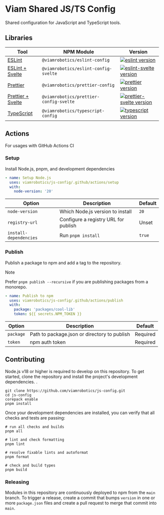 # Viam Shared JS/TS Config

Shared configuration for JavaScript and TypeScript tools.

## Libraries

| Tool                                      | NPM Module                             | Version                                             |
| ----------------------------------------- | -------------------------------------- | --------------------------------------------------- |
| [ESLint][eslint docs]                     | `@viamrobotics/eslint-config`          | [![eslint version][]][eslint npm]                   |
| [ESLint + Svelte][eslint-svelte docs]     | `@viamrobotics/eslint-config-svelte`   | [![eslint-svelte version][]][eslint-svelte npm]     |
| [Prettier][prettier docs]                 | `@viamrobotics/prettier-config`        | [![prettier version][]][prettier npm]               |
| [Prettier + Svelte][prettier-svelte docs] | `@viamrobotics/prettier-config-svelte` | [![prettier-svelte version][]][prettier-svelte npm] |
| [TypeScript][typescript docs]             | `@viamrobotics/typescript-config`      | [![typescript version][]][typescript npm]           |

[eslint docs]: ./packages/eslint-config
[eslint npm]: https://www.npmjs.com/package/@viamrobotics/eslint-config
[eslint version]: https://img.shields.io/npm/v/@viamrobotics/eslint-config?style=flat-square
[eslint-svelte docs]: ./packages/eslint-config-svelte
[eslint-svelte npm]: https://www.npmjs.com/package/@viamrobotics/eslint-config
[eslint-svelte version]: https://img.shields.io/npm/v/@viamrobotics/eslint-config?style=flat-square
[prettier docs]: ./packages/prettier-config
[prettier npm]: https://www.npmjs.com/package/@viamrobotics/prettier-config
[prettier version]: https://img.shields.io/npm/v/@viamrobotics/prettier-config?style=flat-square
[prettier-svelte docs]: ./packages/prettier-config-svelte
[prettier-svelte npm]: https://www.npmjs.com/package/@viamrobotics/prettier-config-sveltes
[prettier-svelte version]: https://img.shields.io/npm/v/@viamrobotics/prettier-config-svelte?style=flat-square
[typescript docs]: ./packages/typescript-config
[typescript npm]: https://www.npmjs.com/package/@viamrobotics/typescript-config
[typescript version]: https://img.shields.io/npm/v/@viamrobotics/typescript-config?style=flat-square

## Actions

For usages with GitHub Actions CI

### Setup

Install Node.js, pnpm, and development dependencies

```yaml
- name: Setup Node.js
  uses: viamrobotics/js-config/.github/actions/setup
  with:
    node-version: '20'
```

| Option                 | Description                          | Default |
| ---------------------- | ------------------------------------ | ------- |
| `node-version`         | Which Node.js version to install     | `20`    |
| `registry-url`         | Configure a registry URL for publish | Unset   |
| `install-dependencies` | Run `pnpm install`                   | `true`  |

### Publish

Publish a package to npm and add a tag to the repository.

> [!NOTE]
> Prefer `pnpm publish --recursive` if you are publishing packages from a monorepo.

```yaml
- name: Publish to npm
  uses: viamrobotics/js-config/.github/actions/publish
  with:
    package: 'packages/cool-lib'
    token: ${{ secrets.NPM_TOKEN }}
```

| Option    | Description                                  | Default  |
| --------- | -------------------------------------------- | -------- |
| `package` | Path to package.json or directory to publish | Required |
| `token`   | npm auth token                               | Required |

## Contributing

Node.js v18 or higher is required to develop on this repository. To get started, clone the repository and install the project's development dependencies. .

```shell
git clone https://github.com/viamrobotics/js-config.git
cd js-config
corepack enable
pnpm install
```

Once your development dependencies are installed, you can verify that all checks and tests are passing:

```shell
# run all checks and builds
pnpm all

# lint and check formatting
pnpm lint

# resolve fixable lints and autoformat
pnpm format

# check and build types
pnpm build
```

### Releasing

Modules in this repository are continuously deployed to npm from the `main` branch. To trigger a release, create a commit that bumps `version` in one or more `package.json` files and create a pull request to merge that commit into `main`.
